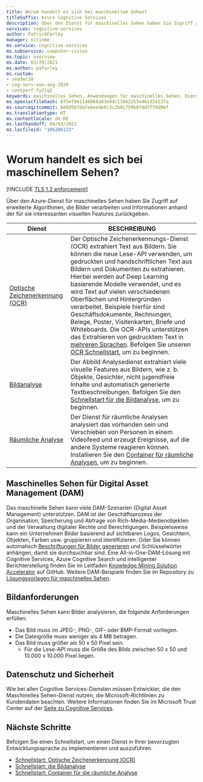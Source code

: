 ```yaml
---
title: Worum handelt es sich bei maschinellem Sehen?
titleSuffix: Azure Cognitive Services
description: Über den Dienst für maschinelles Sehen haben Sie Zugriff auf erweiterte Algorithmen für die Bildverarbeitung und die Rückgabe von Informationen.
services: cognitive-services
author: PatrickFarley
manager: nitinme
ms.service: cognitive-services
ms.subservice: computer-vision
ms.topic: overview
ms.date: 03/29/2021
ms.author: pafarley
ms.custom:
- seodec18
- cog-serv-seo-aug-2020
- contperf-fy21q2
keywords: maschinelles Sehen, Anwendungen für maschinelles Sehen, Dienst für maschinelles Sehen
ms.openlocfilehash: 875ef961148668a83e94c116622b5e461d2413fa
ms.sourcegitcommit: b8995b7dafe6ee4b8c3c2b0c759b874dff74d96f
ms.translationtype: HT
ms.contentlocale: de-DE
ms.lasthandoff: 04/03/2021
ms.locfileid: "106286133"
---
```

# <a name="what-is-computer-vision"></a>Worum handelt es sich bei maschinellem Sehen?

[!INCLUDE [TLS 1.2 enforcement](../../../includes/cognitive-services-tls-announcement.md)]

Über den Azure-Dienst für maschinelles Sehen haben Sie Zugriff auf erweiterte Algorithmen, die Bilder verarbeiten und Informationen anhand der für sie interessanten visuellen Features zurückgeben. 

| Dienst|BESCHREIBUNG|
|---|---|
|[Optische Zeichenerkennung (OCR)](overview-ocr.md)|Der Optische Zeichenerkennungs-Dienst (OCR) extrahiert Text aus Bildern. Sie können die neue Lese-API verwenden, um gedruckten und handschriftlichen Text aus Bildern und Dokumenten zu extrahieren. Hierbei werden auf Deep Learning basierende Modelle verwendet, und es wird Text auf vielen verschiedenen Oberflächen und Hintergründen verarbeitet. Beispiele hierfür sind Geschäftsdokumente, Rechnungen, Belege, Poster, Visitenkarten, Briefe und Whiteboards. Die OCR-APIs unterstützen das Extrahieren von gedrucktem Text in [mehreren Sprachen](./language-support.md). Befolgen Sie unseren [OCR Schnellstart](quickstarts-sdk/client-library.md), um zu beginnen.|
|[Bildanalyse](overview-image-analysis.md)| Der Abbild Analysedienst extrahiert viele visuelle Features aus Bildern, wie z. b. Objekte, Gesichter, nicht jugendfreie Inhalte und automatisch generierte Textbeschreibungen. Befolgen Sie den [Schnellstart für die Bildanalyse](quickstarts-sdk/image-analysis-client-library.md), um zu beginnen.|
| [Räumliche Analyse](intro-to-spatial-analysis-public-preview.md)| Der Dienst für räumliche Analysen analysiert das vorhanden sein und Verschieben von Personen in einem Videofeed und erzeugt Ereignisse, auf die andere Systeme reagieren können. Installieren Sie den [Container für räumliche Analysen](spatial-analysis-container.md), um zu beginnen.|

## <a name="computer-vision-for-digital-asset-management"></a>Maschinelles Sehen für Digital Asset Management (DAM)

Das maschinelle Sehen kann viele DAM-Szenarien (Digital Asset Management) unterstützen. DAM ist der Geschäftsprozess der Organisation, Speicherung und Abfrage von Rich-Media-Medienobjekten und der Verwaltung digitaler Rechte und Berechtigungen. Beispielsweise kann ein Unternehmen Bilder basierend auf sichtbaren Logos, Gesichtern, Objekten, Farben usw. gruppieren und identifizieren. Oder Sie können automatisch [Beschriftungen für Bilder generieren](./Tutorials/storage-lab-tutorial.md) und Schlüsselwörter anhängen, damit sie durchsuchbar sind. Eine All-in-One-DAM-Lösung mit Cognitive Services, Azure Cognitive Search und intelligenter Berichterstellung finden Sie im Leitfaden [Knowledge Mining Solution Accelerator](https://github.com/Azure-Samples/azure-search-knowledge-mining) auf GitHub. Weitere DAM-Beispiele finden Sie im Repository zu [Lösungsvorlagen für maschinelles Sehen](https://github.com/Azure-Samples/Cognitive-Services-Vision-Solution-Templates).

## <a name="image-requirements"></a>Bildanforderungen

Maschinelles Sehen kann Bilder analysieren, die folgende Anforderungen erfüllen:

- Das Bild muss im JPEG-, PNG-, GIF- oder BMP-Format vorliegen.
- Die Dateigröße muss weniger als 4 MB betragen.
- Das Bild muss größer als 50 x 50 Pixel sein.
  - Für die Lese-API muss die Größe des Bilds zwischen 50 x 50 und 10.000 x 10.000 Pixel liegen.

## <a name="data-privacy-and-security"></a>Datenschutz und Sicherheit

Wie bei allen Cognitive Services-Diensten müssen Entwickler, die den Maschinelles Sehen-Dienst nutzen, die Microsoft-Richtlinien zu Kundendaten beachten. Weitere Informationen finden Sie im Microsoft Trust Center auf der [Seite zu Cognitive Services](https://www.microsoft.com/trustcenter/cloudservices/cognitiveservices).

## <a name="next-steps"></a>Nächste Schritte

Befolgen Sie einen Schnellstart, um einen Dienst in Ihrer bevorzugten Entwicklungssprache zu implementieren und auszuführen.

* [Schnellstart: Optische Zeichenerkennung (OCR)](quickstarts-sdk/client-library.md)
* [Schnellstart: die Bildanalyse](quickstarts-sdk/image-analysis-client-library.md)
* [Schnellstart: Container für die räumliche Analyse](spatial-analysis-container.md)
